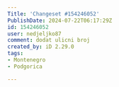 ```yaml
---
Title: 'Changeset #154246052'
PublishDate: 2024-07-22T06:17:29Z
id: 154246052
user: nedjeljko87
comment: dodat ulicni broj
created_by: iD 2.29.0
tags:
- Montenegro
- Podgorica

---
```

